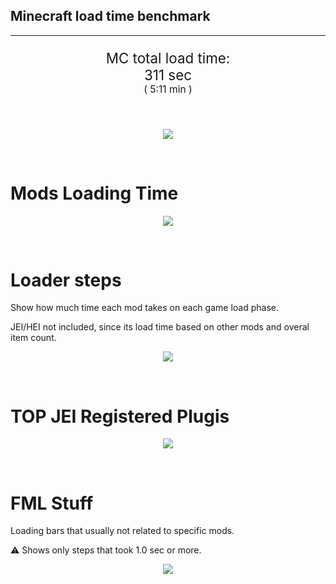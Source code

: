 ## Minecraft load time benchmark

---

<p align="center" style="font-size:160%;">
MC total load time:<br>
311 sec
<br>
<sup><sub>(
5:11 min
)</sub></sup>
</p>

<br>
<!--
Note for image scripts:
  - Newlines are ignored
  - This characters cant be used: +<"%#
-->
<p align="center">
<img src="https://quickchart.io/chart.png?w=400&h=60&c={
  type: 'horizontalBar',
  data: {
    datasets: [
        {label: 'Mixins\n', data: [31.00]},
        {label: 'Construction\n', data: [69.00]},
        {label: 'PreInit\n', data: [146.00]},
        {label: 'Init\n', data: [63.00]},
    ]
  },
  options: {
    layout: { padding: { top: 10 } },
    scales: {
      xAxes: [{display: false, stacked: true}],
      yAxes: [{display: false, stacked: true}],
    },
    elements: {rectangle: {borderWidth: 2}},
    legend: {display: false},
    plugins: {datalabels: {
      color: 'white',
      font: {
        family: 'Consolas',
      },
      formatter: (value, context) =>
        [context.dataset.label, value, 's'].join('')
    }},
    annotation: {
      clip: false,
      annotations: [{
          type: 'line',
          scaleID: 'x-axis-0',
          value: 31,
          borderColor: 'black',
          label: {
            content: 'Window appear',
            fontSize: 8,
            enabled: true,
            xPadding: 8, yPadding: 2,
            yAdjust: -20
          },
        }
      ]
    },
  }
}"/>
</p>

<br>

# Mods Loading Time

<p align="center">
<img src="https://quickchart.io/chart.png?w=400&h=300&c={
  type: 'outlabeledPie',
  options: {
    rotation: Math.PI,
    cutoutPercentage: 25,
    plugins: {
      legend: !1,
      outlabels: {
        stretch: 5,
        padding: 1,
        text: (v,i)=>[
          v.labels[v.dataIndex],' ',
          (v.percent*1000|0)/10,
          String.fromCharCode(37)].join('')
      }
    }
  },
  data: {...
`
8f304e 12.26s Astral Sorcery;
436e17  9.49s Had Enough Items;
395E14  1.32s [JEI Ingredient Filter];
395E14  8.18s [JEI Plugins];
5161a8  8.41s CraftTweaker2;
516fa8  6.91s Ender IO;
cd922c  6.84s NuclearCraft;
a651a8  6.04s IndustrialCraft 2;
6e5e17  4.75s Tinkers' Antique;
5E5014  3.00s [TCon Textures];
213664  4.36s Forestry;
6e175e  4.19s Recurrent Complex;
813e81  3.99s OpenComputers;
3e7d81  3.30s ProbeZS;
813e80  2.92s Shadowfacts' Forgelin (Dummy);
436e17  2.80s Integrated Dynamics;
306e8f  2.51s Custom Loading Screen;
308f7e  2.35s Quark: RotN Edition;
ba3eb8  2.32s Cyclic;
444444 39.51s 26 Other mods;
333333 47.33s 151 'Fast' mods (1.0s - 0.1s);
222222  7.83s 290 'Instant' mods (%3C 0.1s)
`
    .split(';').reduce((a, l) => {
      l.match(/(\w{6}) *(\d*\.\d*) ?s (.*)/s)
      .slice(1).map((a, i) => [[String.fromCharCode(35),a].join(''), a,
        a.length > 15 ? a.split(/(?%3C=.{9})\s(?=\S{5})/).join('\n') : a
      ][i])
      .forEach((s, i) =>
        [a.datasets[0].backgroundColor, a.datasets[0].data, a.labels][i].push(s)
      );
      return a
    }, {
      labels: [],
      datasets: [{
        backgroundColor: [],
        data: [],
        borderColor: 'rgba(22,22,22,0.3)',
        borderWidth: 1
      }]
    })
  }
}"/>
</p>

<br>

# Loader steps

Show how much time each mod takes on each game load phase.

JEI/HEI not included, since its load time based on other mods and overal item count.

<p align="center">
<img src="https://quickchart.io/chart.png?w=400&h=450&c={
  options: {
    scales: {
      xAxes: [{stacked: true}],
      yAxes: [{stacked: true}],
    },
    plugins: {
      datalabels: {
        anchor: 'end',
        align: 'top',
        color: 'white',
        backgroundColor: 'rgba(46, 140, 171, 0.6)',
        borderColor: 'rgba(41, 168, 194, 1.0)',
        borderWidth: 0.5,
        borderRadius: 3,
        padding: 0,
        font: {size:10},
        formatter: (v,ctx) =>
          ctx.datasetIndex!=ctx.chart.data.datasets.length-1 ? null
            : [((ctx.chart.data.datasets.reduce((a,b)=>a- -b.data[ctx.dataIndex],0)*10)|0)/10,'s'].join('')
      },
      colorschemes: {
        scheme: 'office.Damask6'
      }
    }
  },
  type: 'bar',
  data: {...(() => {
    let a = { labels: [], datasets: [] };
`
0: Construction;
1: Loading Resources;
2: PreInitialization;
3: Initialization;
4: InterModComms;
5: LoadComplete;
6: ModIdMapping;
7: Other
`
    .split(';')
      .map(l => l.match(/\d: (.*)/).slice(1))
      .forEach(([name]) => a.datasets.push({ label: name, data: [] }));
`
                                  0      1      2      3      4      5      6      7;
Astral Sorcery                | 0.18| 0.00|10.75| 1.33| 0.00| 0.00| 0.00| 0.00;
CraftTweaker2                 | 0.22| 0.00| 3.26| 4.87| 0.00| 0.06| 0.00| 0.00;
Ender IO                      | 1.48| 0.01| 3.50| 0.41| 1.51| 0.00| 0.01| 0.00;
NuclearCraft                  | 0.06| 0.01| 5.72| 1.02| 0.00| 0.00| 0.03| 0.00;
IndustrialCraft 2             | 1.26| 0.01| 4.00| 0.77| 0.00| 0.00| 0.00| 0.00;
Tinkers' Antique              | 0.87| 0.01| 0.12| 0.75| 0.00| 0.00| 0.00| 3.00;
Forestry                      | 1.16| 0.01| 2.55| 0.64| 0.00| 0.00| 0.00| 0.00;
Recurrent Complex             | 0.21| 0.00| 0.36| 3.61| 0.00| 0.00| 0.00| 0.00;
OpenComputers                 | 0.17| 0.01| 1.54| 2.21| 0.05| 0.00| 0.00| 0.00;
ProbeZS                       | 0.03| 0.00| 0.04| 3.23| 0.00| 0.00| 0.00| 0.00;
[Mod Average]                 | 0.08| 0.00| 0.18| 0.09| 0.00| 0.01| 0.00| 0.01
`
    .split(';').slice(1)
      .map(l => l.split('|').map(s => s.trim()))
      .forEach(([name, ...arr], i) => {
        a.labels.push(name);
        arr.forEach((v, j) => a.datasets[j].data[i] = v)
      }); return a
  })()}
}"/>
</p>

<br>

# TOP JEI Registered Plugis

<p align="center">
<img src="https://quickchart.io/chart.png?w=500&h=200&c={
  options: {
    elements: { rectangle: { borderWidth: 1 } },
    legend: false,
    scales: {
      yAxes: [{ ticks: { fontSize: 9, fontFamily: 'Verdana' }}],
    },
  },
  type: 'horizontalBar',
    data: {...(() => {
      let a = {
        labels: [], datasets: [{
          backgroundColor: 'rgba(0, 99, 132, 0.5)',
          borderColor: 'rgb(0, 99, 132)',
          data: []
        }]
      };
`
 1.60: li.cil.oc.integration.jei.ModPluginOpenComputers;
 1.04: jeresources.jei.JEIConfig;
 0.76: com.rwtema.extrautils2.crafting.jei.XUJEIPlugin;
 0.56: com.buuz135.industrial.jei.JEICustomPlugin;
 0.50: mezz.jei.plugins.vanilla.VanillaPlugin;
 0.50: crazypants.enderio.machines.integration.jei.MachinesPlugin;
 0.39: ic2.jeiIntegration.SubModule;
 0.22: com.glodblock.github.integration.jei.FCJeiPlugin;
 0.20: crazypants.enderio.base.integration.jei.JeiPlugin;
 0.17: com.buuz135.thaumicjei.ThaumcraftJEIPlugin;
 0.17: cofh.thermalexpansion.plugins.jei.JEIPluginTE;
 0.16: rustic.compat.jei.RusticJEIPlugin;
 1.92: Other
`
        .split(';')
        .map(l => l.split(':'))
        .forEach(([time, name]) => {
          a.labels.push(name);
          a.datasets[0].data.push(time)
        })
        ; return a
    })()
  }
}"/>
</p>

<br>

# FML Stuff

Loading bars that usually not related to specific mods.

⚠️ Shows only steps that took 1.0 sec or more.

<p align="center">
<img src="https://quickchart.io/chart.png?w=500&h=400&c={
  options: {
    rotation: Math.PI*1.125,
    cutoutPercentage: 55,
    plugins: {
      legend: !1,
      outlabels: {
        stretch: 5,
        padding: 1,
        text: (v)=>v.labels
      },
      doughnutlabel: {
        labels: [
          {
            text: 'FML stuff:',
            color: 'rgba(128, 128, 128, 0.5)',
            font: {size: 18}
          },
          {
            text: '120.90s',
            color: 'rgba(128, 128, 128, 1)',
            font: {size: 22}
          }
        ]
      },
    }
  },
  type: 'outlabeledPie',
  data: {...(() => {
    let a = {
      labels: [],
      datasets: [{
        backgroundColor: [],
        data: [],
        borderColor: 'rgba(22,22,22,0.3)',
        borderWidth: 2
      }]
    };
`
994400  1.64s Reloading;
001799  8.40s Loading Resource - AssetLibrary;
229900  3.55s Preloading 51456 textures;
179900  1.64s Texture loading;
009907  2.54s Texture mipmap and upload;
00991C  4.57s Posting bake events;
009926 34.42s Setting up dynamic models;
009930 34.51s Loading Resource - ModelManager;
009996 35.39s Rendering Setup;
440099  1.46s XML Recipes;
4F0099  1.98s InterModComms;
99007D 14.82s [VintageFix]: Texture search 69577 sprites;
990073  3.66s Preloaded 33708 sprites
`
    .split(';')
      .map(l => l.match(/(\w{6}) *(\d*\.\d*) ?s (.*)/s))
      .forEach(([, col, time, name]) => {
        a.labels.push([
          name.length > 15 ? name.split(/(?%3C=.{11})\s(?=\S{6})/).join('\n') : name
          , ' ', time, 's'
        ].join(''));
        a.datasets[0].data.push(parseFloat(time));
        a.datasets[0].backgroundColor.push([String.fromCharCode(35), col].join(''))
      })
      ; return a
  })()}
}"/>
</p>
